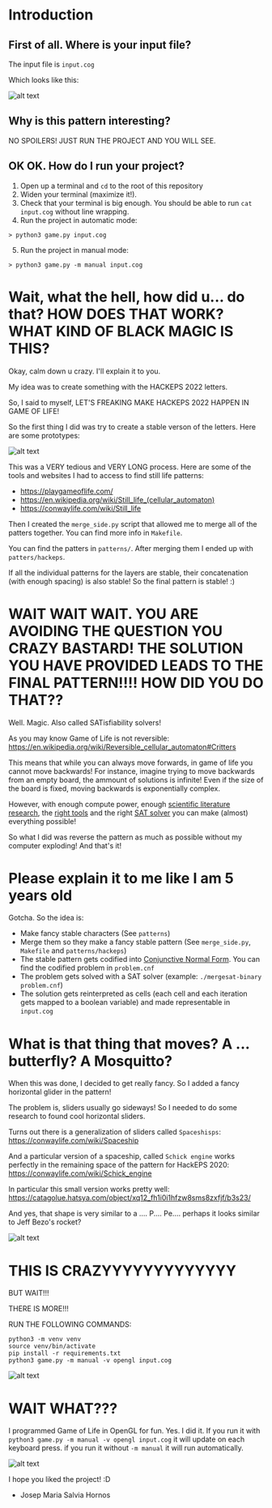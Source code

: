 # Introduction

## First of all. Where is your input file?

The input file is `input.cog`

Which looks like this:

![alt text](images/input.png)

## Why is this pattern interesting?

NO SPOILERS! JUST RUN THE PROJECT AND YOU WILL SEE.

## OK OK. How do I run your project?

1. Open up a terminal and `cd` to the root of this repository
2. Widen your terminal (maximize it!).
3. Check that your terminal is big enough. You should be able to run `cat input.cog` without line wrapping.
4. Run the project in automatic mode:

```
> python3 game.py input.cog
```

5. Run the project in manual mode:
```
> python3 game.py -m manual input.cog
```

# Wait, what the hell, how did u... do that? HOW DOES THAT WORK? WHAT KIND OF BLACK MAGIC IS THIS?

Okay, calm down u crazy. I'll explain it to you.

My idea was to create something with the HACKEPS 2022 letters.

So, I said to myself,  LET'S FREAKING MAKE HACKEPS 2022 HAPPEN IN GAME OF LIFE!

So the first thing I did was try to create a stable verson of the letters. Here are some prototypes:

![alt text](images/word.png)

This was a VERY tedious and VERY LONG process. Here are some of the tools and websites I had to access to find still life patterns:

- https://playgameoflife.com/
- https://en.wikipedia.org/wiki/Still_life_(cellular_automaton)
- https://conwaylife.com/wiki/Still_life


Then I created the `merge_side.py` script that allowed me to merge all of the patters together. You can find more info in `Makefile`.

You can find the patters in `patterns/`. After merging them I ended up with `patters/hackeps`.

If all the individual patterns for the layers are stable, their concatenation (with enough spacing) is also stable! So the final pattern is stable! :)

# WAIT WAIT WAIT. YOU ARE AVOIDING THE QUESTION YOU CRAZY BASTARD! THE SOLUTION YOU HAVE PROVIDED LEADS TO THE FINAL PATTERN!!!! HOW DID YOU DO THAT??

Well. Magic. Also called SATisfiability solvers!

As you may know Game of Life is not reversible: https://en.wikipedia.org/wiki/Reversible_cellular_automaton#Critters

This means that while you can always move forwards, in game of life you cannot move backwards! For instance, imagine trying to move backwards from an empty board, the ammount of solutions is infinite! Even if the size of the board is fixed, moving backwards is exponentially complex.

However, with enough compute power, enough [scientific literature research](https://link.springer.com/chapter/10.1007/978-3-540-76928-6_63), the [right tools](https://github.com/flopp/gol-sat) and the right [SAT solver](https://github.com/conp-solutions/mergesat) you can make (almost) everything possible!

So what I did was reverse the pattern as much as possible without my computer exploding! And that's it!

# Please explain it to me like I am 5 years old

Gotcha. So the idea is:
- Make fancy stable characters (See `patterns`)
- Merge them so they make a fancy stable pattern (See `merge_side.py`, `Makefile` and `patterns/hackeps`) 
- The stable pattern gets codified into [Conjunctive Normal Form](https://en.wikipedia.org/wiki/Conjunctive_normal_form). You can find the codified problem in `problem.cnf`
- The problem gets solved with a SAT solver (example: `./mergesat-binary problem.cnf`)
- The solution gets reinterpreted as cells (each cell and each iteration gets mapped to a boolean variable) and made representable in `input.cog`

# What is that thing that moves? A ... butterfly? A Mosquitto? 

When this was done, I decided to get really fancy. So I added a fancy horizontal glider in the pattern!

The problem is, sliders usually go sideways! So I needed to do some research to found cool horizontal sliders.

Turns out there is a generalization of sliders called `Spaceshisps`: https://conwaylife.com/wiki/Spaceship

And a particular version of a spaceship, called `Schick engine` works perfectly in the remaining space of the pattern for HackEPS 2020: https://conwaylife.com/wiki/Schick_engine

In particular this small version works pretty well: https://catagolue.hatsya.com/object/xq12_fh1i0i1hfzw8sms8zxfjf/b3s23/

And yes, that shape is very similar to a .... P.... Pe.... perhaps it looks similar to Jeff Bezo's rocket?

![alt text](images/rocket.webp)

# THIS IS CRAZYYYYYYYYYYYYY

BUT WAIT!!!

THERE IS MORE!!!

RUN THE FOLLOWING COMMANDS:

```
python3 -m venv venv
source venv/bin/activate
pip install -r requirements.txt
python3 game.py -m manual -v opengl input.cog
```

![alt text](images/opengl.png)

# WAIT WHAT???

I programmed Game of Life in OpenGL for fun. Yes. I did it. If you run it with `python3 game.py -m manual -v opengl input.cog` it will update on each keyboard press. if you run it without `-m manual` it will run automatically.

![alt text](images/opengl2.png)

I hope you liked the project! :D

- Josep Maria Salvia Hornos